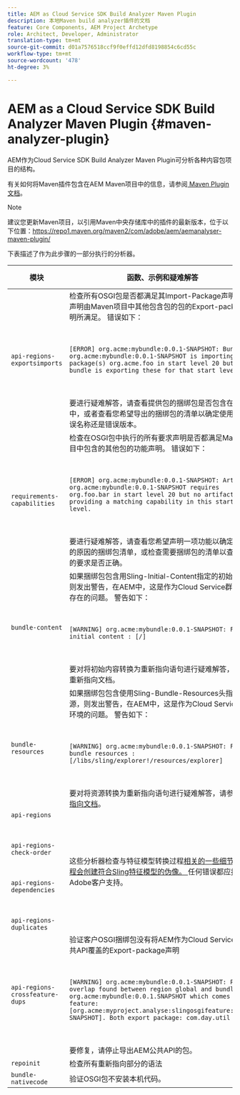 ```yaml
---
title: AEM as Cloud Service SDK Build Analyzer Maven Plugin
description: 本地Maven build analyzer插件的文档
feature: Core Components, AEM Project Archetype
role: Architect, Developer, Administrator
translation-type: tm+mt
source-git-commit: d01a7576518ccf9f0effd12dfd8198854c6cd55c
workflow-type: tm+mt
source-wordcount: '478'
ht-degree: 3%

---
```



# AEM as a Cloud Service SDK Build Analyzer Maven Plugin {#maven-analyzer-plugin}

AEM作为Cloud Service SDK Build Analyzer Maven Plugin可分析各种内容包项目的结构。

有关如何将Maven插件包含在AEM Maven项目中的信息，请参阅[ Maven Plugin文档](https://github.com/adobe/aemanalyser-maven-plugin/blob/main/aemanalyser-maven-plugin/README.md)。

>[!NOTE]
>
>建议您更新Maven项目，以引用Maven中央存储库中的插件的最新版本，位于以下位置：https://repo1.maven.org/maven2/com/adobe/aem/aemanalyser-maven-plugin/

下表描述了作为此步骤的一部分执行的分析器。<!-- Note that some are executed in the local SDK, while others are only executed during the Cloud Manager pipeline deployment. -->

| 模块 | 函数、示例和疑难解答 | 本地SDK | Cloud Manager |
|---|---|---|---|
| `api-regions-exportsimports` | 检查所有OSGI包是否都满足其Import-Package声明，该声明由Maven项目中其他包含包的包的Export-package声明所满足。 错误如下： <p> </p> `[ERROR] org.acme:mybundle:0.0.1-SNAPSHOT: Bundle org.acme:mybundle:0.0.1-SNAPSHOT is importing package(s) org.acme.foo in start level 20 but no bundle is exporting these for that start level.`<p> </p>要进行疑难解答，请查看提供包的捆绑包是否包含在部署中，或者查看您希望导出的捆绑包的清单以确定使用的是错误名称还是错误版本。 | 是 | 是 |
| `requirements-capabilities` | 检查在OSGI包中执行的所有要求声明是否都满足Maven项目中包含的其他包的功能声明。 错误如下： <p> </p> `[ERROR] org.acme:mybundle:0.0.1-SNAPSHOT: Artifact org.acme:mybundle:0.0.1-SNAPSHOT requires org.foo.bar in start level 20 but no artifact is providing a matching capability in this start level.`<p> </p> 要进行疑难解答，请查看您希望声明一项功能以确定其丢失的原因的捆绑包清单，或检查需要捆绑包的清单以查看其中的要求是否正确。 | 是 | 是 |
| `bundle-content` | 如果捆绑包包含用Sling-Initial-Content指定的初始内容，则发出警告，在AEM中，这是作为Cloud Service群集环境存在的问题。 警告如下： <p> </p> `[WARNING] org.acme:mybundle:0.0.1-SNAPSHOT: Found initial content : [/]` <p> </p>要对将初始内容转换为重新指向语句进行疑难解答，请参阅重新指向文档。 | 是 | 是 |
| `bundle-resources` | 如果捆绑包包含使用Sling-Bundle-Resources头指定的资源，则发出警告，在AEM中，这是作为Cloud Service群集环境的问题。 警告如下：<p> </p> `[WARNING] org.acme:mybundle:0.0.1-SNAPSHOT: Found bundle resources : [/libs/sling/explorer!/resources/explorer]`<p> </p> 要对将资源转换为重新指向语句进行疑难解答，请参阅[重新指向文档](https://experienceleague.adobe.com/docs/experience-manager-cloud-service/implementing/developing/aem-project-content-package-structure.html?lang=en#repo-init)。 | 是 | 是 |
| `api-regions`<p> </p>`api-regions-check-order`<p> </p>`api-regions-dependencies`<p> </p>`api-regions-duplicates` | 这些分析器检查与特征模型转换过程[相关的一些细节，该过程会创建符合Sling特征模型的伪像。 ](https://experienceleague.adobe.com/docs/experience-manager-cloud-service/implementing/deploying/overview.html?lang=en#deploying)任何错误都应报告给Adobe客户支持。 | 是 | 是 |
| `api-regions-crossfeature-dups` | 验证客户OSGI捆绑包没有将AEM作为Cloud Service的公共API覆盖的Export-package声明<p> </p>`[WARNING] org.acme:mybundle:0.0.1-SNAPSHOT: Package overlap found between region global and bundle org.acme:mybundle:0.0.1.SNAPSHOT which comes from feature: [org.acme:myproject.analyse:slingosgifeature:0.0.1-SNAPSHOT]. Both export package: com.day.util`<p> </p>要修复，请停止导出AEM公共API的包。 | 是 | 是 |
| `repoinit` | 检查所有重新指向部分的语法 | 是 | 是 |
| `bundle-nativecode` | 验证OSGI包不安装本机代码。 | 是 | 是 |